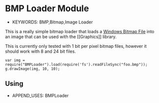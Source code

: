 <!--- Copyright (c) 2013 Gordon Williams, Pur3 Ltd. See the file LICENSE for copying permission. -->
BMP Loader Module
===============

* KEYWORDS: BMP,Bitmap,Image Loader

This is a really simple bitmap loader that loads a [Windows Bitmap File](http://en.wikipedia.org/wiki/BMP_file_format) into an image that can be used with the [[Graphics]] library. 

This is currently only tested with 1 bit per pixel bitmap files, however it should work with 8 and 24 bit files.

```
var img = require("BMPLoader").load(require('fs').readFileSync("foo.bmp"));
g.drawImage(img, 10, 10);
```

Using 
-----

* APPEND_USES: BMPLoader
